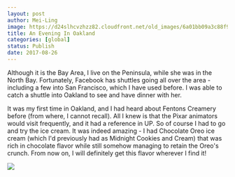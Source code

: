 ```yaml
---
layout: post
author: Mei-Ling
image: https://d24slhcvzhzz82.cloudfront.net/old_images/6a01bb09a3c88f970d01bb09b3ced5970d-pi.jpg
title: An Evening In Oakland
categories: [global]
status: Publish
date: 2017-08-26
---
```



Although it is the Bay Area, I live on the Peninsula, while she was in the North Bay. Fortunately, Facebook has shuttles going all over the area - including a few into San Francisco, which I have used before. I was able to catch a shuttle into Oakland to see and have dinner with her.

It was my first time in Oakland, and I had heard about Fentons Creamery before (from where, I cannot recall). All I knew is that the Pixar animators would visit frequently, and it had a reference in UP. So of course I had to go and try the ice cream. It was indeed amazing - I had Chocolate Oreo ice cream (which I'd previously had as Midnight Cookies and Cream) that was rich in chocolate flavor while still somehow managing to retain the Oreo's crunch. From now on, I will definitely get this flavor wherever I find it!


![](https://d24slhcvzhzz82.cloudfront.net/old_images/caltech_as_it_happens/6a0105349b8251970b01b7c91092ec970b.jpg)
